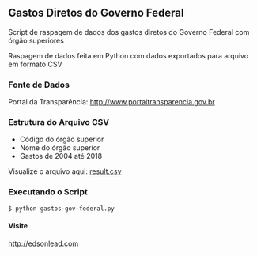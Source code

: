 ## Gastos Diretos do Governo Federal 

Script de raspagem de dados dos gastos diretos do Governo Federal com órgão superiores

Raspagem de dados feita em Python com dados exportados para arquivo em formato CSV


### Fonte de Dados

Portal da Transparência: http://www.portaltransparencia.gov.br


### Estrutura do Arquivo CSV

* Código do órgão superior
* Nome do órgão superior
* Gastos de 2004 até 2018

Visualize o arquivo aqui: <a href="https://github.com/edsonlead/gastos-gov-federal/blob/master/result.csv">result.csv</a>

### Executando o Script

```
$ python gastos-gov-federal.py

```

#### Visite

http://edsonlead.com
